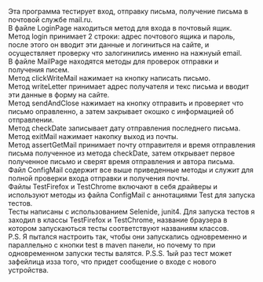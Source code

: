 Эта программа тестирует вход, отправку письма, получение письма в почтовой службе mail.ru.<br>
В файле LoginPage находиться метод для входа в почтовый ящик.<br>
Метод login принимает 2 строки: адрес почтового ящика и пароль, после этого он вводит эти данные и логиниться на сайте, и осуществляет проверку что залогинились именно на нажнуый email.<br>
В файле MailPage находятся методы для проверок отправки и получения писем.<br>
Метод clickWriteMail нажимает на кнопку написать письмо.<br>
Метод writeLetter принимает адрес получателя и текс письма и вводит эти данные в форму на сайте.<br>
Метод sendAndClose нажимает на кнопку отправить и проверяет что письмо оправленно, а затем закрывает окошко с информацией об отправлении.<br>
Метод checkDate записывает дату отправления последнего письма.<br>
Метод exitMail нажимает накопку выход из почты.<br>
Метод assertGetMail принимает почту отправителя и время отправления письма полученное из метода checkDate, затем открывает первое полученное письмо и сверят время отправления и автора письма.<br>
Файл ConfigMail содержит все выше приведенные методы и служит для полной проверки входа отправки и получения почты.<br>
Файлы TestFirefox и TestChrome включают в себя драйверы и используют методы из файла ConfigMail с аннотациями Test для запуска тестов.<br>
Тесты написаны с использованием Selenide, junit4. Для запуска тестов я заходил в классы TestFirefox и TestChrome, название браузера в котором запускаються тесты соответствуют названиям классов.<br>
P.S. Я пытался настроить так, чтобы они запускались одновременно и параллельно с кнопки test в maven панели, но почему то при одновременном запуски тесты валятся. 
P.S.S. 1ый раз тест может зафейлица изза того, что придет сообщение о входе с нового устройства. 